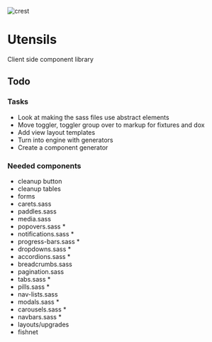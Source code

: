 
![crest](https://secure.gravatar.com/avatar/aa8ea677b07f626479fd280049b0e19f?s=75)

# Utensils
Client side component library

## Todo

### Tasks
- Look at making the sass files use abstract elements
- Move toggler, toggler group over to markup for fixtures and dox
- Add view layout templates
- Turn into engine with generators
- Create a component generator

### Needed components
- cleanup button
- cleanup tables
- forms
- carets.sass
- paddles.sass
- media.sass
- popovers.sass *
- notifications.sass *
- progress-bars.sass *
- dropdowns.sass *
- accordions.sass *
- breadcrumbs.sass
- pagination.sass
- tabs.sass *
- pills.sass *
- nav-lists.sass
- modals.sass *
- carousels.sass *
- navbars.sass *
- layouts/upgrades
- fishnet

